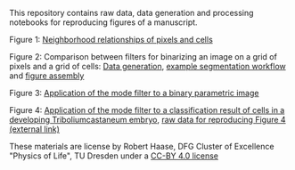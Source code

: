 This repository contains raw data, data generation and processing notebooks for reproducing figures of a manuscript. 

Figure 1: [Neighborhood relationships of pixels and cells](Figure_1_neighboring_pixels_and_cells.pptx)

Figure 2: Comparison between filters for binarizing an image on a grid of pixels and a grid of cells: [Data generation](Figure_2_generate_data.ipynb), [example segmentation workflow](Figure_2_segmentation.ipynb) and [figure assembly](Figure_2_processing_grids_of_cells.pptx)

Figure 3: [Application of the mode filter to a binary parametric image](Figure_3_cell_classification_correction.ipynb)

Figure 4: [Application of the mode filter to a classification result of cells in a developing Triboliumcastaneum embryo](Figure_4_tribolium_cell_classification_and_correction.ipynb), [raw data for reproducing Figure 4 (external link)](https://git.mpi-cbg.de/rhaase/clij2_example_data)

These materials are license by Robert Haase, DFG Cluster of Excellence "Physics of Life", TU Dresden under a [CC-BY 4.0 license](https://creativecommons.org/licenses/by/4.0/)